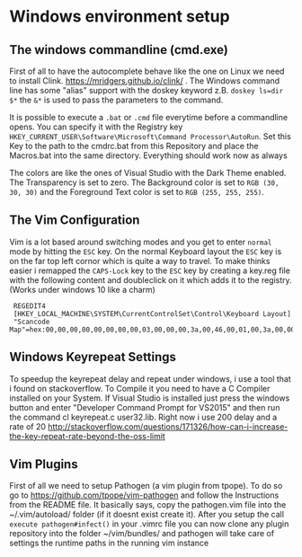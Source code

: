 # Windows environment setup
## The windows commandline (cmd.exe)
First of all to have the autocomplete behave like the one on Linux we need to install Clink. https://mridgers.github.io/clink/ . The Windows command line has some "alias" support with the doskey keyword z.B. `doskey ls=dir $*` the `&*` is used to pass the parameters to the command. 

It is possible to execute a `.bat` or `.cmd` file everytime before a commandline opens. You can specify it with the Registry key `HKEY_CURRENT_USER\Software\Microsoft\Command Processor\AutoRun`. Set this Key to the path to the cmdrc.bat from this Repository and place the Macros.bat into the same directory. Everything should work now as always

The colors are like the ones of Visual Studio with the Dark Theme enabled. The Transparency is set to zero. The Background color is set to `RGB (30, 30, 30)` and the Foreground Text color is set to `RGB (255, 255, 255)`. 

## The Vim Configuration 
Vim is a lot based around switching modes and you get to enter `normal` mode by hitting the `ESC` key. On the normal Keyboard layout the `ESC` key is on the far top left cornor which is quite a way to travel. To make thinks easier i remapped the `CAPS-Lock` key to the `ESC` key by creating a key.reg file with the following content and doubleclick on it which adds it to the registry. (Works under windows 10 like a charm) 

     REGEDIT4
     [HKEY_LOCAL_MACHINE\SYSTEM\CurrentControlSet\Control\Keyboard Layout]
     "Scancode Map"=hex:00,00,00,00,00,00,00,00,03,00,00,00,3a,00,46,00,01,00,3a,00,00,00,00,00

## Windows Keyrepeat Settings
To speedup the keyrepeat delay and repeat under windows, i use a tool that i found on stackoverflow. To Compile it you need to have a C Compiler installed on your System. If Visual Studio is installed just press the windows button and enter "Developer Command Prompt for VS2015" and then run the command cl keyrepeat.c user32.lib. Right now i use 200 delay and a rate of 20
http://stackoverflow.com/questions/171326/how-can-i-increase-the-key-repeat-rate-beyond-the-oss-limit

## Vim Plugins
First of all we need to setup Pathogen (a vim plugin from tpope). To do so go to https://github.com/tpope/vim-pathogen and follow the Instructions from the README file. It basically says, copy the pathogen.vim file into the ~/.vim/autoload/ folder (if it doesnt exist create it). After you setup the call `execute pathogen#infect()` in your .vimrc file you can now clone any plugin repository into the folder ~/vim/bundles/ and pathogen will take care of settings the runtime paths in the running vim instance
     
     
     

